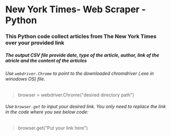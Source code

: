 # New York Times- Web Scraper - Python
### This Python code collect articles from The New York Times over your provided link
##### The output CSV file provide date, type of the article, author, link of the atricle and the content of the articles

###### Use `webdriver.Chrome` to point to the downloaded chromdriver (.exe in winodows OS) file.
> browser = webdriver.Chrome("desired directory path")
> 
###### Use `browser.get` to input your desired link. You only need to replace the link in the code where you see below code: 
> browser.get("Put your link here")



